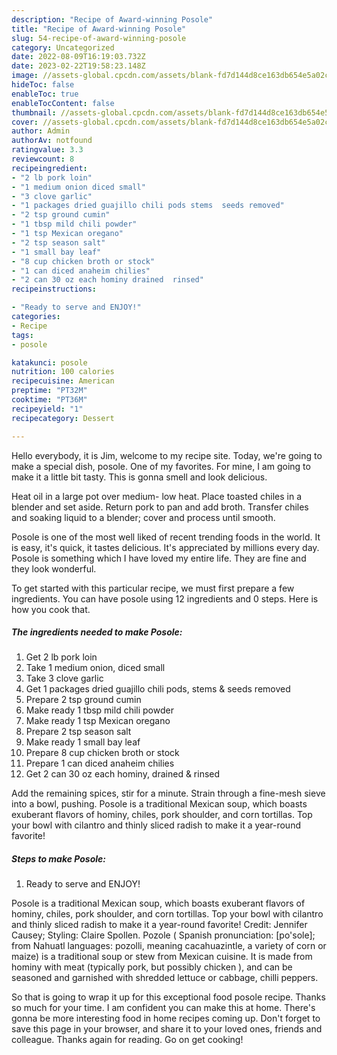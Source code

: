 ```yaml
---
description: "Recipe of Award-winning Posole"
title: "Recipe of Award-winning Posole"
slug: 54-recipe-of-award-winning-posole
category: Uncategorized
date: 2022-08-09T16:19:03.732Z
date: 2023-02-22T19:58:23.148Z
image: //assets-global.cpcdn.com/assets/blank-fd7d144d8ce163db654e5a02c40b08a2775adb7897d16e4062681dc7e1b2800f.png
hideToc: false
enableToc: true
enableTocContent: false
thumbnail: //assets-global.cpcdn.com/assets/blank-fd7d144d8ce163db654e5a02c40b08a2775adb7897d16e4062681dc7e1b2800f.png
cover: //assets-global.cpcdn.com/assets/blank-fd7d144d8ce163db654e5a02c40b08a2775adb7897d16e4062681dc7e1b2800f.png
author: Admin
authorAv: notfound
ratingvalue: 3.3
reviewcount: 8
recipeingredient:
- "2 lb pork loin"
- "1 medium onion diced small"
- "3 clove garlic"
- "1 packages dried guajillo chili pods stems  seeds removed"
- "2 tsp ground cumin"
- "1 tbsp mild chili powder"
- "1 tsp Mexican oregano"
- "2 tsp season salt"
- "1 small bay leaf"
- "8 cup chicken broth or stock"
- "1 can diced anaheim chilies"
- "2 can 30 oz each hominy drained  rinsed"
recipeinstructions:

- "Ready to serve and ENJOY!"
categories:
- Recipe
tags:
- posole

katakunci: posole 
nutrition: 100 calories
recipecuisine: American
preptime: "PT32M"
cooktime: "PT36M"
recipeyield: "1"
recipecategory: Dessert

---
```



Hello everybody, it is Jim, welcome to my recipe site. Today, we're going to make a special dish, posole. One of my favorites. For mine, I am going to make it a little bit tasty. This is gonna smell and look delicious.

Heat oil in a large pot over medium- low heat. Place toasted chiles in a blender and set aside. Return pork to pan and add broth. Transfer chiles and soaking liquid to a blender; cover and process until smooth.

Posole is one of the most well liked of recent trending foods in the world. It is easy, it's quick, it tastes delicious. It's appreciated by millions every day. Posole is something which I have loved my entire life. They are fine and they look wonderful.


To get started with this particular recipe, we must first prepare a few ingredients. You can have posole using 12 ingredients and 0 steps. Here is how you cook that.

<!--inarticleads1-->

##### The ingredients needed to make Posole:

1. Get 2 lb pork loin
1. Take 1 medium onion, diced small
1. Take 3 clove garlic
1. Get 1 packages dried guajillo chili pods, stems &amp; seeds removed
1. Prepare 2 tsp ground cumin
1. Make ready 1 tbsp mild chili powder
1. Make ready 1 tsp Mexican oregano
1. Prepare 2 tsp season salt
1. Make ready 1 small bay leaf
1. Prepare 8 cup chicken broth or stock
1. Prepare 1 can diced anaheim chilies
1. Get 2 can 30 oz each hominy, drained &amp; rinsed


Add the remaining spices, stir for a minute. Strain through a fine-mesh sieve into a bowl, pushing. Posole is a traditional Mexican soup, which boasts exuberant flavors of hominy, chiles, pork shoulder, and corn tortillas. Top your bowl with cilantro and thinly sliced radish to make it a year-round favorite! 

<!--inarticleads2-->

##### Steps to make Posole:


1. Ready to serve and ENJOY!

Posole is a traditional Mexican soup, which boasts exuberant flavors of hominy, chiles, pork shoulder, and corn tortillas. Top your bowl with cilantro and thinly sliced radish to make it a year-round favorite! Credit: Jennifer Causey; Styling: Claire Spollen. Pozole ( Spanish pronunciation: [po&#39;sole]; from Nahuatl languages: pozolli, meaning cacahuazintle, a variety of corn or maize) is a traditional soup or stew from Mexican cuisine. It is made from hominy with meat (typically pork, but possibly chicken ), and can be seasoned and garnished with shredded lettuce or cabbage, chilli peppers. 

So that is going to wrap it up for this exceptional food posole recipe. Thanks so much for your time. I am confident you can make this at home. There's gonna be more interesting food in home recipes coming up. Don't forget to save this page in your browser, and share it to your loved ones, friends and colleague. Thanks again for reading. Go on get cooking!
